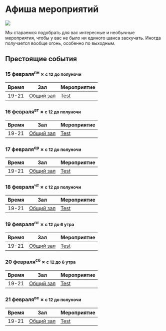 # Афиша мероприятий

![](https://gallery.mailchimp.com/89138ced008e0282fe335b3a8/images/4637038b-b4d6-453c-8317-f43ee64807d1.png)

Мы стараемся подобрать для вас интересные и необычные мероприятия, чтобы у вас не было ни единого шанса заскучать. Иногда получается вообще огонь, особенно по выходным.

## Престоящие события

### 15 февраля<sup class="small">пн</sup> &times; <small>с 12 до полуночи</small>

| Время | Зал                             | Мероприятие                |
| ------| ------------------------------- | -------------------------- |
| 19-21 | [Общий зал](https://google.com) | [Test](https://google.com) |

### 16 февраля<sup class="small">вт</sup> &times; <small>с 12 до полуночи</small>

| Время | Зал                             | Мероприятие                |
| ------| ------------------------------- | -------------------------- |
| 19-21 | [Общий зал](https://google.com) | [Test](https://google.com) |

### 17 февраля<sup class="small">ср</sup> &times; <small>с 12 до полуночи</small>

| Время | Зал                             | Мероприятие                |
| ------| ------------------------------- | -------------------------- |
| 19-21 | [Общий зал](https://google.com) | [Test](https://google.com) |

### 18 февраля<sup class="small">чт</sup> &times; <small>с 12 до полуночи</small>

| Время | Зал                             | Мероприятие                |
| ------| ------------------------------- | -------------------------- |
| 19-21 | [Общий зал](https://google.com) | [Test](https://google.com) |

### 19 февраля<sup class="small">пт</sup> &times; <small>с 12 до 6 утра</small>

| Время | Зал                             | Мероприятие                |
| ------| ------------------------------- | -------------------------- |
| 19-21 | [Общий зал](https://google.com) | [Test](https://google.com) |

### 20 февраля<sup class="small">сб</sup> &times; <small>с 12 до 6 утра</small>

| Время | Зал                             | Мероприятие                |
| ------| ------------------------------- | -------------------------- |
| 19-21 | [Общий зал](https://google.com) | [Test](https://google.com) |

### 21 февраля<sup class="small">вс</sup> &times; <small>с 12 до полуночи</small>

| Время | Зал                             | Мероприятие                |
| ------| ------------------------------- | -------------------------- |
| 19-21 | [Общий зал](https://google.com) | [Test](https://google.com) |
